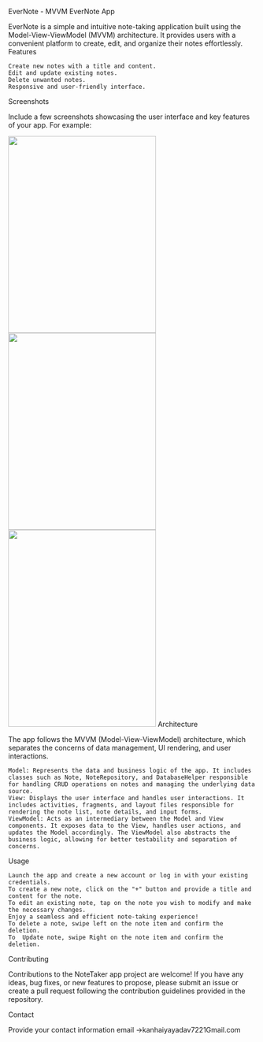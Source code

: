 EverNote - MVVM  EverNote App

EverNote is a simple and intuitive note-taking application built using the Model-View-ViewModel (MVVM) architecture. It provides users with a convenient platform to create, edit, and organize their notes effortlessly.
Features

    Create new notes with a title and content.
    Edit and update existing notes.
    Delete unwanted notes.
    Responsive and user-friendly interface.

Screenshots

Include a few screenshots showcasing the user interface and key features of your app. For example:



<img src="https://github.com/jester-sys/EverNote-Android-App/assets/115554090/551dd12f-63bc-44f8-b51f-9150978a184b" width="300" height="400">
<img src="https://github.com/jester-sys/EverNote-Android-App/assets/115554090/d28af497-56d6-4ab7-be4b-1245c04dd076" width="300" height="400">
<img src="https://github.com/jester-sys/EverNote-Android-App/assets/115554090/d774630e-5774-4b76-bfd8-b9ee70995205" width="300" height="400">
Architecture

The app follows the MVVM (Model-View-ViewModel) architecture, which separates the concerns of data management, UI rendering, and user interactions.

    Model: Represents the data and business logic of the app. It includes classes such as Note, NoteRepository, and DatabaseHelper responsible for handling CRUD operations on notes and managing the underlying data source.
    View: Displays the user interface and handles user interactions. It includes activities, fragments, and layout files responsible for rendering the note list, note details, and input forms.
    ViewModel: Acts as an intermediary between the Model and View components. It exposes data to the View, handles user actions, and updates the Model accordingly. The ViewModel also abstracts the business logic, allowing for better testability and separation of concerns.

Usage

    Launch the app and create a new account or log in with your existing credentials.
    To create a new note, click on the "+" button and provide a title and content for the note.
    To edit an existing note, tap on the note you wish to modify and make the necessary changes.
    Enjoy a seamless and efficient note-taking experience!
    To delete a note, swipe left on the note item and confirm the deletion.
    To  Update note, swipe Right on the note item and confirm the deletion.

Contributing

Contributions to the NoteTaker app project are welcome! If you have any ideas, bug fixes, or new features to propose, please submit an issue or create a pull request following the contribution guidelines provided in the repository.

Contact

Provide your contact information  email ->kanhaiyayadav7221Gmail.com
